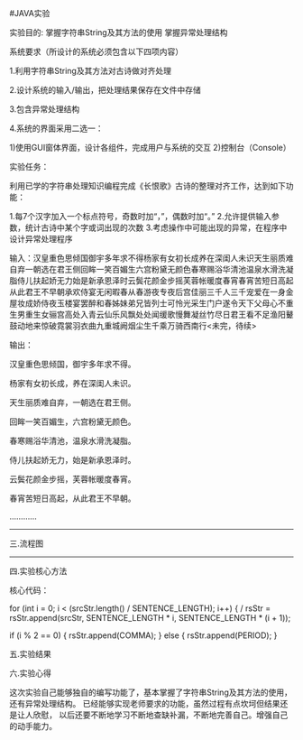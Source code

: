 #JAVA实验

实验目的: 掌握字符串String及其方法的使用 掌握异常处理结构


系统要求（所设计的系统必须包含以下四项内容）


1.利用字符串String及其方法对古诗做对齐处理

2.设计系统的输入/输出，把处理结果保存在文件中存储

3.包含异常处理结构

4.系统的界面采用二选一：


1)使用GUI窗体界面，设计各组件，完成用户与系统的交互
2)控制台（Console）


实验任务：


利用已学的字符串处理知识编程完成《长恨歌》古诗的整理对齐工作，达到如下功能：


1.每7个汉字加入一个标点符号，奇数时加“，”，偶数时加“。”
2.允许提供输入参数，统计古诗中某个字或词出现的次数
3.考虑操作中可能出现的异常，在程序中设计异常处理程序


输入：汉皇重色思倾国御宇多年求不得杨家有女初长成养在深闺人未识天生丽质难自弃一朝选在君王侧回眸一笑百媚生六宫粉黛无颜色春寒赐浴华清池温泉水滑洗凝脂侍儿扶起娇无力始是新承恩泽时云鬓花颜金步摇芙蓉帐暖度春宵春宵苦短日高起从此君王不早朝承欢侍宴无闲暇春从春游夜专夜后宫佳丽三千人三千宠爱在一身金屋妆成娇侍夜玉楼宴罢醉和春姊妹弟兄皆列士可怜光采生门户遂令天下父母心不重生男重生女骊宫高处入青云仙乐风飘处处闻缓歌慢舞凝丝竹尽日君王看不足渔阳鼙鼓动地来惊破霓裳羽衣曲九重城阙烟尘生千乘万骑西南行<未完，待续>  


输出：  


汉皇重色思倾国，御宇多年求不得。  

杨家有女初长成，养在深闺人未识。  

天生丽质难自弃，一朝选在君王侧。  

回眸一笑百媚生，六宫粉黛无颜色。  

春寒赐浴华清池，温泉水滑洗凝脂。  

侍儿扶起娇无力，始是新承恩泽时。  

云鬓花颜金步摇，芙蓉帐暖度春宵。  

春宵苦短日高起，从此君王不早朝。  

…………
*****


三.流程图   


*****
四.实验核心方法


核心代码：


 for (int i = 0; i < (srcStr.length() / SENTENCE_LENGTH); i++) {
   /
   rsStr = rsStr.append(srcStr, SENTENCE_LENGTH * i, SENTENCE_LENGTH * (i + 1));
  
   if (i % 2 == 0) {
    rsStr.append(COMMA);
   } else { 
    rsStr.append(PERIOD);
   }
   

五.实验结果


六.实验心得


 这次实验自己能够独自的编写功能了，基本掌握了字符串String及其方法的使用，还有异常处理结构。
 已经能够实现老师要求的功能，虽然过程有点坎坷但结果还是让人欣慰，
 以后还要不断地学习不断地查缺补漏，不断地完善自己。增强自己的动手能力。
  
